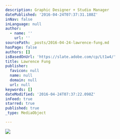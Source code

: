 ```yaml
---
description: Graphic Designer + Studio Manager
datePublished: '2016-04-24T07:37:31.188Z'
inNav: false
inLanguage: null
author:
  - name: ''
    url: ''
sourcePath: _posts/2016-04-24-lawrence-fung.md
hasPage: false
authors: []
isBasedOnUrl: 'https://slate.adobe.com/cp/Lt1w4/'
title: Lawrence Fung
publisher:
  favicon: null
  name: null
  domain: null
  url: null
keywords: []
dateModified: '2016-04-24T07:37:22.098Z'
inFeed: true
starred: true
published: true
_type: MediaObject

---
```

![](https://s3-us-west-2.amazonaws.com/the-grid-img/p/0fad6210a9572b8de88a409268c83403bf06994d.jpg)